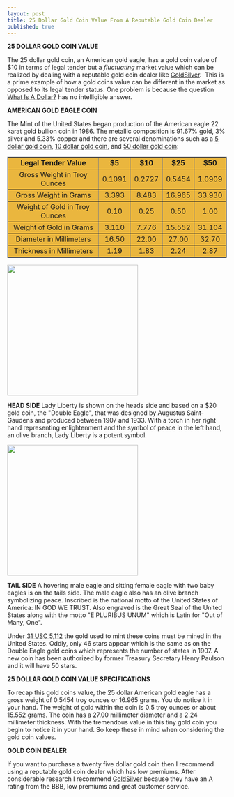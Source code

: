 ```yaml
---
layout: post
title: 25 Dollar Gold Coin Value From A Reputable Gold Coin Dealer
published: true
---
```

<p><strong>25 DOLLAR GOLD COIN VALUE</strong></p>
<p>The 25 dollar gold coin, an American gold eagle, has a gold coin value of $10 in terms of legal tender but a <em>fluctuating</em> market value which can be realized by dealing with a reputable gold coin dealer like <a title="25 dollar gold coin value" href="http://www.runtogold.com/25dollargoldcoinvalue" target="_blank">GoldSilver</a>.  This is a prime example of how a gold coins value can be different in the market as opposed to its legal tender status. One problem is because the question <a title="what is a dollar" href="http://www.runtogold.com/2009/05/define-the-dollar-or-else/" target="_blank">What Is A Dollar?</a> has no intelligible answer.</p>
<p><strong>AMERICAN GOLD EAGLE COIN</strong></p>
<p>The Mint of the United States began production of the American eagle 22 karat gold bullion coin in 1986. The metallic composition is 91.67% gold, 3% silver and 5.33% copper and there are several denominations such as a <a title="5 dollar gold coin value" href="http://www.runtogold.com/how-to-buy-gold-or-silver/5-dollar-gold-coin-value-gold-coin-dealer/" target="_blank">5 dollar gold coin</a>, <a title="10 dollar gold coin value" href="http://www.runtogold.com/how-to-buy-gold-or-silver/10-dollar-gold-coin-value-gold-coin-dealer/" target="_blank">10 dollar gold coin</a>, and <a title="50 dollar gold coin value" href="http://www.runtogold.com/how-to-buy-gold-or-silver/50-dollar-gold-coin-value-gold-coin-dealer/" target="_blank">50 dollar gold coin</a>:</p>
<table style="background-color: #eab63e;" width="520" border="1" cellspacing="3" cellpadding="3">
<tbody>
<tr>
<td style="text-align: center;"><strong>Legal Tender Value</strong></td>
<td style="text-align: center;"><strong>$5</strong></td>
<td style="text-align: center;"><strong>$10</strong></td>
<td style="text-align: center;"><strong>$25</strong></td>
<td style="text-align: center;"><strong>$50</strong></td>
</tr>
<tr>
<td style="text-align: center;">Gross Weight in Troy Ounces</td>
<td style="text-align: center;">0.1091</td>
<td style="text-align: center;">0.2727</td>
<td style="text-align: center;">0.5454</td>
<td style="text-align: center;">1.0909</td>
</tr>
<tr>
<td style="text-align: center;">Gross Weight in Grams</td>
<td style="text-align: center;">3.393</td>
<td style="text-align: center;">8.483</td>
<td style="text-align: center;">16.965</td>
<td style="text-align: center;">33.930</td>
</tr>
<tr>
<td style="text-align: center;">Weight of Gold in Troy Ounces</td>
<td style="text-align: center;">0.10</td>
<td style="text-align: center;">0.25</td>
<td style="text-align: center;">0.50</td>
<td style="text-align: center;">1.00</td>
</tr>
<tr>
<td style="text-align: center;">Weight of Gold in Grams</td>
<td style="text-align: center;">3.110</td>
<td style="text-align: center;">7.776</td>
<td style="text-align: center;">15.552</td>
<td style="text-align: center;">31.104</td>
</tr>
<tr>
<td style="text-align: center;">Diameter in Millimeters</td>
<td style="text-align: center;">16.50</td>
<td style="text-align: center;">22.00</td>
<td style="text-align: center;">27.00</td>
<td style="text-align: center;">32.70</td>
</tr>
<tr>
<td style="text-align: center;">Thickness in Millimeters</td>
<td style="text-align: center;">1.19</td>
<td style="text-align: center;">1.83</td>
<td style="text-align: center;">2.24</td>
<td style="text-align: center;">2.87</td>
</tr>
</tbody>
</table>
<p><img class="aligncenter" title="25 dollar gold coins value head" src="{{ site.baseurl }}/images/25-dollar-gold-coins-value-head.jpg" alt="" width="300" height="300" /></p>
<p><strong>HEAD SIDE</strong> Lady Liberty is shown on the heads side and based on a $20 gold coin, the "Double Eagle", that was designed by Augustus Saint-Gaudens and produced between 1907 and 1933. WIth a torch in her right hand representing enlightenment and the symbol of peace in the left hand, an olive branch, Lady Liberty is a potent symbol.</p>
<p><img class="aligncenter" title="25 dollar gold coins value tail" src="{{ site.baseurl }}/images/25-dollar-gold-coins-value-tail.jpg" alt="" width="300" height="300" /></p>
<p><strong>TAIL SIDE</strong> A hovering male eagle and sitting female eagle with two baby eagles is on the tails side. The male eagle also has an olive branch symbolizing peace. Inscribed is the national motto of the United States of America: IN GOD WE TRUST. Also engraved is the Great Seal of the United States along with the motto "E PLURIBUS UNUM" which is Latin for "Out of Many, One".</p>
<p>Under <a title="united states code" href="http://www.law.cornell.edu/uscode/31/5112.html" target="_blank">31 USC 5,112</a> the gold used to mint these coins must be mined in the United States. Oddly, only 46 stars appear which is the same as on the Double Eagle gold coins which represents the number of states in 1907. A new coin has been authorized by former Treasury Secretary Henry Paulson and it will have 50 stars.</p>
<p><strong>25 DOLLAR GOLD COIN VALUE SPECIFICATIONS</strong></p>
<p>To recap this gold coins value, the 25 dollar American gold eagle has a gross weight of 0.5454 troy ounces or 16.965 grams. You do notice it in your hand. The weight of gold within the coin is 0.5 troy ounces or about 15.552 grams. The coin has a 27.00 millimeter diameter and a 2.24 millimeter thickness. With the tremendous value in this tiny gold coin you begin to notice it in your hand. So keep these in mind when considering the gold coin values.</p>
<p><strong>GOLD COIN DEALER</strong></p>
<p>If you want to purchase a twenty five dollar gold coin then I recommend using a reputable gold coin dealer which has low premiums. After considerable research I recommend <a title="25 dollar gold coin value" href="http://www.runtogold.com/25dollargoldcoinvalue" target="_blank">GoldSilver</a> because they have an A rating from the BBB, low premiums and great customer service.</p>

